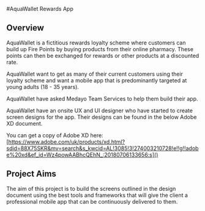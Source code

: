 #AquaWallet Rewards App

## Overview
AquaWallet is a fictitious rewards loyalty scheme where customers can build up Fire Points by buying products from their online pharmacy. These points can then be exchanged for rewards or other products at a discounted rate.

AquaWallet want to get as many of their current customers using their loyalty scheme and want a mobile app that is predominantly targeted at young adults (18 - 35 years). 

AquaWallet have asked Medayo Team Services to help them build their app.

AquaWallet have an onsite UX and UI designer who have started to create screen designs for the app. Their designs can be found in the below Adobe XD document.

You can get a copy of Adobe XD here: [https://www.adobe.com/uk/products/xd.html?sdid=88X75SKR&mv=search&s_kwcid=AL!3085!3!274003210728!e!!g!!adobe%20xd&ef_id=Wz4powAABhcQEhN_:20180706133656:s]()

## Project Aims
The aim of this project is to build the screens outlined in the design document using the best tools and frameworks that will give the client a professional mobile app that can be continuously delivered to them.